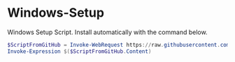 # Windows-Setup

Windows Setup Script. Install automatically with the command below.

```ps1
$ScriptFromGitHub = Invoke-WebRequest https://raw.githubusercontent.com/MagnusMat/Windows-Setup/main/Windows%20Install.ps1?token=GHSAT0AAAAAABXGVPFSN7EL2XNVO7B6HS5QYXIJKMQ
Invoke-Expression $($ScriptFromGitHub.Content)
```
